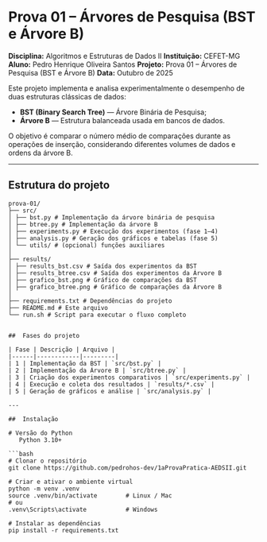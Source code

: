 #  Prova 01 – Árvores de Pesquisa (BST e Árvore B)
**Disciplina:** Algoritmos e Estruturas de Dados II
**Instituição:** CEFET-MG
**Aluno:** Pedro Henrique Oliveira Santos
**Projeto:** Prova 01 – Árvores de Pesquisa (BST e Árvore B)
**Data:** Outubro de 2025

Este projeto implementa e analisa experimentalmente o desempenho de duas estruturas clássicas de dados:
- **BST (Binary Search Tree)** — Árvore Binária de Pesquisa;
- **Árvore B** — Estrutura balanceada usada em bancos de dados.

O objetivo é comparar o número médio de comparações durante as operações de inserção, considerando diferentes volumes de dados e ordens da árvore B.

---

##  Estrutura do projeto
``` Arvore de arquivos
prova-01/
├── src/
│ ├── bst.py # Implementação da árvore binária de pesquisa
│ ├── btree.py # Implementação da árvore B
│ ├── experiments.py # Execução dos experimentos (fase 1–4)
│ ├── analysis.py # Geração dos gráficos e tabelas (fase 5)
│ └── utils/ # (opcional) funções auxiliares
│
├── results/
│ ├── results_bst.csv # Saída dos experimentos da BST
│ ├── results_btree.csv # Saída dos experimentos da Árvore B
│ ├── grafico_bst.png # Gráfico de comparações da BST
│ ├── grafico_btree.png # Gráfico de comparações da Árvore B
│ 
├── requirements.txt # Dependências do projeto
├── README.md # Este arquivo
└── run.sh # Script para executar o fluxo completo


##  Fases do projeto

| Fase | Descrição | Arquivo |
|------|------------|---------|
| 1 | Implementação da BST | `src/bst.py` |
| 2 | Implementação da Árvore B | `src/btree.py` |
| 3 | Criação dos experimentos comparativos | `src/experiments.py` |
| 4 | Execução e coleta dos resultados | `results/*.csv` |
| 5 | Geração de gráficos e análise | `src/analysis.py` |

---

##  Instalação

# Versão do Python
   Python 3.10+

```bash
# Clonar o repositório
git clone https://github.com/pedrohos-dev/1aProvaPratica-AEDSII.git

# Criar e ativar o ambiente virtual
python -m venv .venv
source .venv/bin/activate        # Linux / Mac
# ou
.venv\Scripts\activate           # Windows

# Instalar as dependências
pip install -r requirements.txt